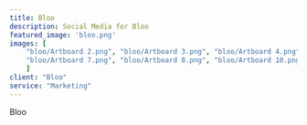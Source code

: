 ```yaml
---
title: Bloo
description: Social Media for Bloo
featured_image: 'bloo.png'
images: [ 
	"bloo/Artboard 2.png", "bloo/Artboard 3.png", "bloo/Artboard 4.png", "bloo/Artboard 6.png",  
	"bloo/Artboard 7.png", "bloo/Artboard 8.png", "bloo/Artboard 10.png","bloo/Artboard 12.png", "bloo/Artboard 13.png", "bloo/Artboard 14.png",
	]
client: "Bloo"
service: "Marketing"
---
```

Bloo
